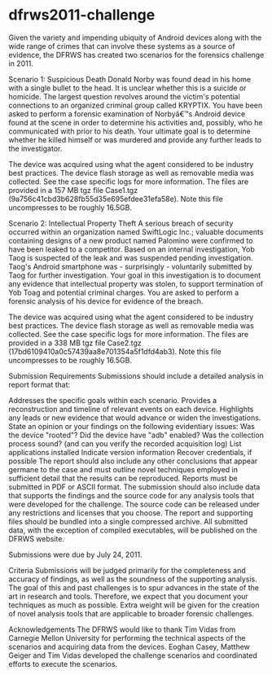 # dfrws2011-challenge
Given the variety and impending ubiquity of Android devices along with the wide range of crimes that can involve these systems as a source of evidence, the DFRWS has created two scenarios for the forensics challenge in 2011.

Scenario 1: Suspicious Death
Donald Norby was found dead in his home with a single bullet to the head. It is unclear whether this is a suicide or homicide. The largest question revolves around the victim's potential connections to an organized criminal group called KRYPTIX. You have been asked to perform a forensic examination of Norbyâ€™s Android device found at the scene in order to determine his activities and, possibly, who he communicated with prior to his death. Your ultimate goal is to determine whether he killed himself or was murdered and provide any further leads to the investigator.

The device was acquired using what the agent considered to be industry best practices. The device flash storage as well as removable media was collected. See the case specific logs for more information. The files are provided in a 157 MB tgz file Case1.tgz (9a756c41cbd3b628fb55d35e695efdee31efa58e). Note this file uncompresses to be roughly 16.5GB.

Scenario 2: Intellectual Property Theft
A serious breach of security occurred within an organization named SwiftLogic Inc.; valuable documents containing designs of a new product named Palomino were confirmed to have been leaked to a competitor. Based on an internal investigation, Yob Taog is suspected of the leak and was suspended pending investigation. Taog's Android smartphone was - surprisingly - voluntarily submitted by Taog for further investigation. Your goal in this investigation is to document any evidence that intellectual property was stolen, to support termination of Yob Toag and potential criminal charges. You are asked to perform a forensic analysis of his device for evidence of the breach.

The device was acquired using what the agent considered to be industry best practices. The device flash storage as well as removable media was collected. See the case specific logs for more information. The files are provided in a 338 MB tgz file Case2.tgz (17bd6109410a0c57439aa8e701354a5f1dfd4ab3). Note this file uncompresses to be roughly 16.5GB.

Submission Requirements
Submissions should include a detailed analysis in report format that:

Addresses the specific goals within each scenario.
Provides a reconstruction and timeline of relevant events on each device.
Highlights any leads or new evidence that would advance or widen the investigations.
State an opinion or your findings on the following evidentiary issues:
Was the device "rooted"?
Did the device have "adb" enabled?
Was the collection process sound? (and can you verify the recorded acquisition log)
List applications installed
Indicate version information
Recover credentials, if possible
The report should also include any other conclusions that appear germane to the case and must outline novel techniques employed in sufficient detail that the results can be reproduced. Reports must be submitted in PDF or ASCII format. The submission should also include data that supports the findings and the source code for any analysis tools that were developed for the challenge. The source code can be released under any restrictions and licenses that you choose. The report and supporting files should be bundled into a single compressed archive. All submitted data, with the exception of compiled executables, will be published on the DFRWS website.

Submissions were due by July 24, 2011.

Criteria
Submissions will be judged primarily for the completeness and accuracy of findings, as well as the soundness of the supporting analysis. The goal of this and past challenges is to spur advances in the state of the art in research and tools. Therefore, we expect that you document your techniques as much as possible. Extra weight will be given for the creation of novel analysis tools that are applicable to broader forensic challenges.

Acknowledgements
The DFRWS would like to thank Tim Vidas from Carnegie Mellon University for performing the technical aspects of the scenarios and acquiring data from the devices. Eoghan Casey, Matthew Geiger and Tim Vidas developed the challenge scenarios and coordinated efforts to execute the scenarios.
